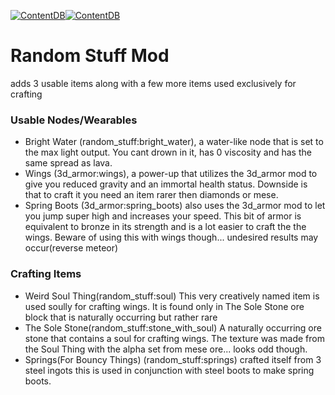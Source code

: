 [![ContentDB](https://content.minetest.net/packages/pl608/random_stuff/shields/title/)](https://content.minetest.net/packages/pl608/random_stuff/)[![ContentDB](https://content.minetest.net/packages/pl608/random_stuff/shields/downloads/)](https://content.minetest.net/packages/pl608/random_stuff/)
# Random Stuff Mod
adds 3 usable items along with a few more items used exclusively for crafting
### Usable Nodes/Wearables
* Bright Water (random_stuff:bright_water), a water-like node that is set to the max light output. You cant drown in it, has 0 viscosity and has the same spread as lava.
* Wings (3d_armor:wings), a power-up that utilizes the 3d_armor mod to give you reduced gravity and an immortal health status. Downside is that to craft it you need an item rarer then diamonds or mese.
* Spring Boots (3d_armor:spring_boots) also uses the 3d_armor mod to let you jump super high and increases your speed. This bit of armor is equivalent to bronze in its strength and is a lot easier to craft the the wings. Beware of using this with wings though... undesired results may occur(reverse meteor)
### Crafting Items
* Weird Soul Thing(random_stuff:soul) This very creatively named item is used soully for crafting wings. It is found only in The Sole Stone ore block that is naturally occurring but rather rare
* The Sole Stone(random_stuff:stone_with_soul) A naturally occurring ore stone that contains a soul for crafting wings. The texture was made from the Soul Thing with the alpha set from mese ore... looks odd though.
* Springs(For Bouncy Things) (random_stuff:springs) crafted itself from 3 steel ingots this is used in conjunction with steel boots to make spring boots.
